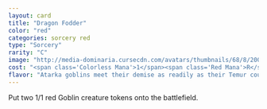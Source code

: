 ```yaml
---
layout: card
title: "Dragon Fodder"
color: "red"
categories: sorcery red
type: "Sorcery"
rarity: "C"
image: "http://media-dominaria.cursecdn.com/avatars/thumbnails/68/8/200/283/635611470864572620.png"
cost: "<span class='Colorless Mana'>1</span><span class='Red Mana'>R</span>"
flavor: "Atarka goblins meet their demise as readily as their Temur counterparts did, but usually under big, winged shadows."
---
```


Put two 1/1 red Goblin creature tokens onto the battlefield.

